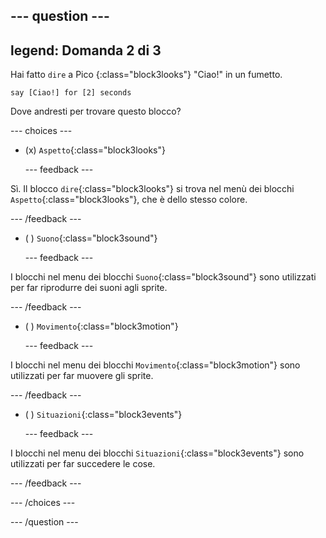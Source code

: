 
--- question ---
---
legend: Domanda 2 di 3
---

Hai fatto `dire` a Pico {:class="block3looks"} "Ciao!" in un fumetto.

```blocks3
say [Ciao!] for [2] seconds
```

Dove andresti per trovare questo blocco?

--- choices ---

- (x) `Aspetto`{:class="block3looks"}

  --- feedback ---

Sì. Il blocco `dire`{:class="block3looks"} si trova nel menù dei blocchi `Aspetto`{:class="block3looks"}, che è dello stesso colore.

  --- /feedback ---

- ( ) `Suono`{:class="block3sound"}

  --- feedback ---

I blocchi nel menu dei blocchi `Suono`{:class="block3sound"} sono utilizzati per far riprodurre dei suoni agli sprite.

  --- /feedback ---

- ( ) `Movimento`{:class="block3motion"}

  --- feedback ---

I blocchi nel menu dei blocchi `Movimento`{:class="block3motion"} sono utilizzati per far muovere gli sprite.

  --- /feedback ---

- ( ) `Situazioni`{:class="block3events"}

  --- feedback ---

I blocchi nel menu dei blocchi `Situazioni`{:class="block3events"} sono utilizzati per far succedere le cose.

  --- /feedback ---

--- /choices ---

--- /question ---
